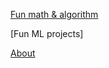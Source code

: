 [Fun math & algorithm](https://copyrightly.github.io/2024/02/08/Introduction.html)

[Fun ML projects]

[About](https://copyrightly.github.io/about)
